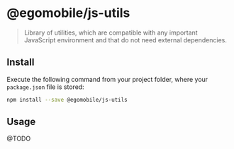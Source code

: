 # @egomobile/js-utils

> Library of utilities, which are compatible with any important JavaScript environment and that do not need external dependencies.

## Install

Execute the following command from your project folder, where your `package.json` file is stored:

```bash
npm install --save @egomobile/js-utils
```

## Usage

@TODO
